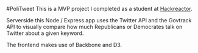#PoliTweet
This is a MVP project I completed as a student at [Hackreactor](http://hackreactor.com). 

Serverside this Node / Express app uses the Twitter API and the Govtrack API to visually compare how much Republicans or Democrates talk on Twitter about a given keyword.

The frontend makes use of Backbone and D3.
